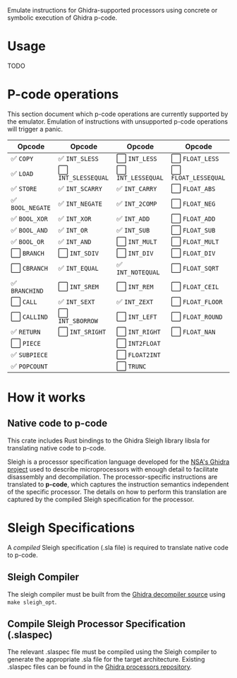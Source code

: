 Emulate instructions for Ghidra-supported processors using concrete or symbolic execution of Ghidra p-code.

# Usage

TODO

# P-code operations

This section document which p-code operations are currently supported by the emulator. Emulation of instructions with unsupported p-code operations will trigger a panic.

| Opcode                             | Opcode                                | Opcode                               | Opcode                                 |
| ---------------------------------- | ------------------------------------- | -------------------------------------| -------------------------------------  |
| :white_check_mark:   `COPY`        | :white_check_mark:   `INT_SLESS`      | :white_large_square: `INT_LESS`      | :white_large_square: `FLOAT_LESS`      |
| :white_check_mark:   `LOAD`        | :white_large_square: `INT_SLESSEQUAL` | :white_large_square: `INT_LESSEQUAL` | :white_large_square: `FLOAT_LESSEQUAL` |
| :white_check_mark:   `STORE`       | :white_check_mark:   `INT_SCARRY`     | :white_check_mark:   `INT_CARRY`     | :white_large_square: `FLOAT_ABS`       |
| :white_check_mark:   `BOOL_NEGATE` | :white_check_mark:   `INT_NEGATE`     | :white_check_mark:   `INT_2COMP`     | :white_large_square: `FLOAT_NEG`       |
| :white_check_mark:   `BOOL_XOR`    | :white_check_mark:   `INT_XOR`        | :white_check_mark:   `INT_ADD`       | :white_large_square: `FLOAT_ADD`       |
| :white_check_mark:   `BOOL_AND`    | :white_check_mark:   `INT_OR`         | :white_check_mark:   `INT_SUB`       | :white_large_square: `FLOAT_SUB`       |
| :white_check_mark:   `BOOL_OR`     | :white_check_mark:   `INT_AND`        | :white_large_square: `INT_MULT`      | :white_large_square: `FLOAT_MULT`      |
| :white_large_square: `BRANCH`      | :white_large_square: `INT_SDIV`       | :white_large_square: `INT_DIV`       | :white_large_square: `FLOAT_DIV`       |
| :white_large_square: `CBRANCH`     | :white_check_mark:   `INT_EQUAL`      | :white_check_mark:   `INT_NOTEQUAL`  | :white_large_square: `FLOAT_SQRT`      |
| :white_check_mark:   `BRANCHIND`   | :white_large_square: `INT_SREM`       | :white_large_square: `INT_REM`       | :white_large_square: `FLOAT_CEIL`      |
| :white_large_square: `CALL`        | :white_check_mark:   `INT_SEXT`       | :white_check_mark:   `INT_ZEXT`      | :white_large_square: `FLOAT_FLOOR`     |
| :white_large_square: `CALLIND`     | :white_large_square: `INT_SBORROW`    | :white_large_square: `INT_LEFT`      | :white_large_square: `FLOAT_ROUND`     |
| :white_check_mark:   `RETURN`      | :white_large_square: `INT_SRIGHT`     | :white_large_square: `INT_RIGHT`     | :white_large_square: `FLOAT_NAN`       |
| :white_large_square: `PIECE`       |                                       | :white_large_square: `INT2FLOAT`     |
| :white_check_mark:   `SUBPIECE`    |                                       | :white_large_square: `FLOAT2INT`     |
| :white_check_mark:   `POPCOUNT`    |                                       | :white_large_square: `TRUNC`         |

# How it works

## Native code to p-code

This crate includes Rust bindings to the Ghidra Sleigh library libsla for translating native code to p-code.

Sleigh is a processor specification language developed for the [NSA's Ghidra project](https://github.com/NationalSecurityAgency/ghidra) used to describe microprocessors with enough detail to facilitate disassembly and decompilation. The processor-specific instructions are translated to **p-code**, which captures the instruction semantics independent of the specific processor. The details on how to perform this translation are captured by the compiled Sleigh specification for the processor.

# Sleigh Specifications

A _compiled_ Sleigh specification (.sla file) is required to translate native code to p-code.

## Sleigh Compiler

The sleigh compiler must be built from the [Ghidra decompiler source](https://github.com/NationalSecurityAgency/ghidra/blob/stable/Ghidra/Features/Decompiler/src/decompile/cpp) using `make sleigh_opt`.

## Compile Sleigh Processor Specification (.slaspec)

The relevant .slaspec file must be compiled using the Sleigh compiler to generate the appropriate .sla file for the target architecture. Existing .slaspec files can be found in the [Ghidra processors repository](https://github.com/NationalSecurityAgency/ghidra/tree/stable/Ghidra/Processors).
